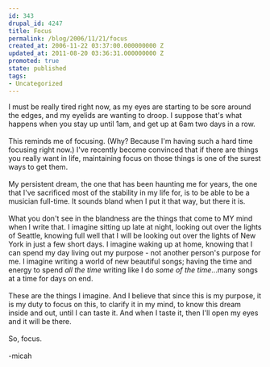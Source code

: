 ```yaml
---
id: 343
drupal_id: 4247
title: Focus
permalink: /blog/2006/11/21/focus
created_at: 2006-11-22 03:37:00.000000000 Z
updated_at: 2011-08-20 03:36:31.000000000 Z
promoted: true
state: published
tags:
- Uncategorized
---
```

I must be really tired right now, as my eyes are starting to be sore around the edges, and my eyelids are wanting to droop. I suppose that's what happens when you stay up until 1am, and get up at 6am two days in a row.<br /><br />This reminds me of focusing. (Why? Because I'm having such a hard time focusing right now.) I've recently become convinced that if there are things you really want in life, maintaining focus on those things is one of the surest ways to get them.<br /><br />My persistent dream, the one that has been haunting me for years, the one that I've sacrificed most of the stability in my life for, is to be able to be a musician full-time. It sounds bland when I put it that way, but there it is.<br /><br />What you don't see in the blandness are the things that come to MY mind when I write that. I imagine sitting up late at night, looking out over the lights of Seattle, knowing full well that I will be looking out over the lights of New York in just a few short days. I imagine waking up at home, knowing that I can spend my day living out my purpose - not another person's purpose for me. I imagine writing a world of new beautiful songs; having the time and energy to spend <span style="font-style:italic;">all the time</span> writing like I do <span style="font-style:italic;">some of the time</span>...many songs at a time for days on end.<br /><br />These are the things I imagine. And I believe that since this is my purpose, it is my duty to focus on this, to clarify it in my mind, to know this dream inside and out, until I can taste it. And when I taste it, then I'll open my eyes and it will be there.<br /><br />So, focus.<br /><br />-micah
